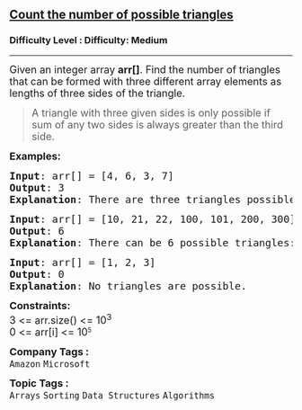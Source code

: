 <h2><a href="https://www.geeksforgeeks.org/problems/count-possible-triangles-1587115620/1?timeMachineDate=2025-01-08">Count the number of possible triangles</a></h2><h3>Difficulty Level : Difficulty: Medium</h3><hr><div class="problems_problem_content__Xm_eO"><p><span style="font-size: 18px;">Given an integer array <strong>arr[]</strong>. Find the number of triangles that can be formed with three different array elements as lengths of three sides of the triangle.&nbsp;</span></p>
<blockquote>
<p><span style="font-size: 18px;">A triangle with three given sides is only possible if sum of any two sides is always greater than the third side.</span></p>
</blockquote>
<p><span style="font-size: 18px;"><strong>Examples:</strong></span></p>
<pre><span style="font-size: 18px;"><strong>Input</strong>: arr[] = [4, 6, 3, 7]
<strong>Output</strong>: 3
<strong>Explanation</strong>: There are three triangles possible [3, 4, 6], [4, 6, 7] and [3, 6, 7]. Note that [3, 4, 7] is not a possible triangle.  <br></span></pre>
<pre><span style="font-size: 18px;"><strong>Input</strong>: arr[] = [10, 21, 22, 100, 101, 200, 300]
<strong>Output</strong>: 6
<strong>Explanation</strong>: There can be 6 possible triangles: [10, 21, 22], [21, 100, 101], [22, 100, 101], [10, 100, 101], [100, 101, 200] and [101, 200, 300]</span>
</pre>
<pre><span style="font-size: 18px;"><strong>Input</strong>: arr[] = [1, 2, 3]
<strong>Output</strong>: 0
<strong>Explanation</strong>: No triangles are possible.</span></pre>
<p><span style="font-size: 18px;"><strong>Constraints:</strong><br>3 &lt;= arr.size() &lt;= 10<sup>3</sup></span><br><span style="font-size: 18px;">0 &lt;= arr[i] &lt;= 10</span><sup>5</sup></p></div><p><span style=font-size:18px><strong>Company Tags : </strong><br><code>Amazon</code>&nbsp;<code>Microsoft</code>&nbsp;<br><p><span style=font-size:18px><strong>Topic Tags : </strong><br><code>Arrays</code>&nbsp;<code>Sorting</code>&nbsp;<code>Data Structures</code>&nbsp;<code>Algorithms</code>&nbsp;